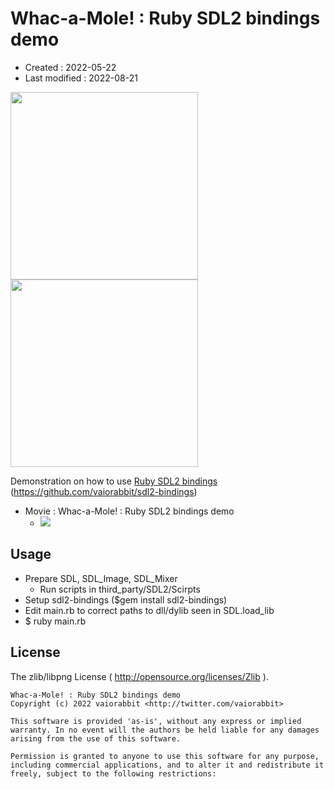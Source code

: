 <!-- -*- mode:markdown; coding:utf-8; -*- -->

# Whac-a-Mole! : Ruby SDL2 bindings demo #

*   Created : 2022-05-22
*   Last modified : 2022-08-21

<img src="https://raw.githubusercontent.com/vaiorabbit/sdl2-bindings-whacamole/main/doc/screenshot_00.png" width="300"> <img src="https://raw.githubusercontent.com/vaiorabbit/sdl2-bindings-whacamole/main/doc/screenshot_01.png" width="300">

Demonstration on how to use [Ruby SDL2 bindings](https://github.com/vaiorabbit/sdl2-bindings) (<https://github.com/vaiorabbit/sdl2-bindings>)

*   Movie : Whac-a-Mole! : Ruby SDL2 bindings demo 
    *   [![](http://img.youtube.com/vi/HroP-_EWcg8/mqdefault.jpg)](https://www.youtube.com/watch?v=HroP-_EWcg8)


## Usage ##

*   Prepare SDL, SDL_Image, SDL_Mixer
    *   Run scripts in third_party/SDL2/Scirpts
*   Setup sdl2-bindings ($gem install sdl2-bindings)
*   Edit main.rb to correct paths to dll/dylib seen in SDL.load_lib
*   $ ruby main.rb

## License ##

The zlib/libpng License ( http://opensource.org/licenses/Zlib ).

    Whac-a-Mole! : Ruby SDL2 bindings demo
    Copyright (c) 2022 vaiorabbit <http://twitter.com/vaiorabbit>

    This software is provided 'as-is', without any express or implied
    warranty. In no event will the authors be held liable for any damages
    arising from the use of this software.

    Permission is granted to anyone to use this software for any purpose,
    including commercial applications, and to alter it and redistribute it
    freely, subject to the following restrictions:
